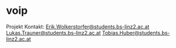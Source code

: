 # voip
Projekt
Kontakt:
Erik.Wolkerstorfer@students.bs-linz2.ac.at
Lukas.Trauner@students.bs-linz2.ac.at
Tobias.Huber@students.bs-linz2.ac.at
